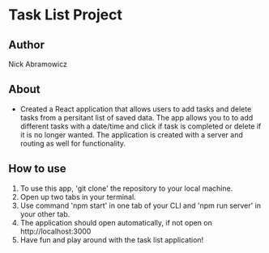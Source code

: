 # Task List Project

## Author
Nick Abramowicz 

## About
- Created a React application that allows users to add tasks and delete tasks from a persitant list of saved data. The app allows you to to add different tasks with a date/time and click if task is completed or delete if it is no longer wanted. The application is created with a server and routing as well for functionality.

## How to use
1. To use this app, 'git clone' the repository to your local machine.
2. Open up two tabs in your terminal.
3. Use command 'npm start' in one tab of your CLI and 'npm run server' in your other tab.
4. The application should open automatically, if not open on http://localhost:3000
5. Have fun and play around with the task list application!
